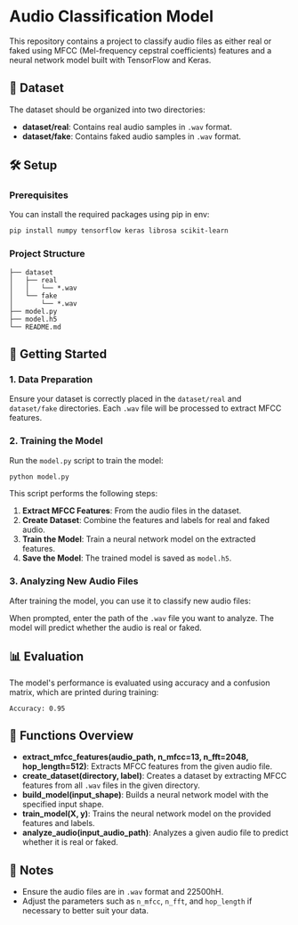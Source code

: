 # Audio Classification Model

This repository contains a project to classify audio files as either real or faked using MFCC (Mel-frequency cepstral coefficients) features and a neural network model built with TensorFlow and Keras.

## 📂 Dataset

The dataset should be organized into two directories:

- **dataset/real**: Contains real audio samples in `.wav` format.
- **dataset/fake**: Contains faked audio samples in `.wav` format.

## 🛠️ Setup

### Prerequisites

You can install the required packages using pip in env:

```bash
pip install numpy tensorflow keras librosa scikit-learn
```

### Project Structure

```
├── dataset
│   ├── real
│   │   └── *.wav
│   └── fake
│       └── *.wav
├── model.py
├── model.h5
└── README.md
```

## 🚀 Getting Started

### 1. Data Preparation

Ensure your dataset is correctly placed in the `dataset/real` and `dataset/fake` directories. Each `.wav` file will be processed to extract MFCC features.

### 2. Training the Model

Run the `model.py` script to train the model:

```bash
python model.py
```

This script performs the following steps:

1. **Extract MFCC Features**: From the audio files in the dataset.
2. **Create Dataset**: Combine the features and labels for real and faked audio.
3. **Train the Model**: Train a neural network model on the extracted features.
4. **Save the Model**: The trained model is saved as `model.h5`.

### 3. Analyzing New Audio Files

After training the model, you can use it to classify new audio files:

When prompted, enter the path of the `.wav` file you want to analyze. The model will predict whether the audio is real or faked.

## 📊 Evaluation

The model's performance is evaluated using accuracy and a confusion matrix, which are printed during training:

```
Accuracy: 0.95
```

## 🔧 Functions Overview

- **extract_mfcc_features(audio_path, n_mfcc=13, n_fft=2048, hop_length=512)**: Extracts MFCC features from the given audio file.
- **create_dataset(directory, label)**: Creates a dataset by extracting MFCC features from all `.wav` files in the given directory.
- **build_model(input_shape)**: Builds a neural network model with the specified input shape.
- **train_model(X, y)**: Trains the neural network model on the provided features and labels.
- **analyze_audio(input_audio_path)**: Analyzes a given audio file to predict whether it is real or faked.

## 📝 Notes

- Ensure the audio files are in `.wav` format and 22500hH.
- Adjust the parameters such as `n_mfcc`, `n_fft`, and `hop_length` if necessary to better suit your data.
